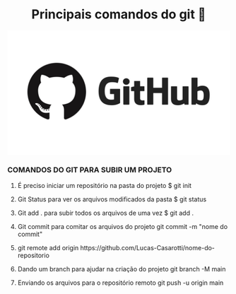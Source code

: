
<h1 align="center">Principais comandos do git 📄 </h1>
<img src="https://github.com/Lucas-Casarotti/comandos-git/blob/main/github.jpg" min-width="500" max-width="960" width="960" align="center">

<h3>COMANDOS DO GIT PARA SUBIR UM PROJETO</h3>

<ol>
  <li><p> É preciso iniciar um repositório na pasta do projeto $ git init</p></li>
  <li><p> Git Status para ver os arquivos modificados da pasta $ git status</p></li>
  <li><p> Git add . para subir todos os arquivos de uma vez $ git add .</p></li>
  <li><p> Git commit para comitar os arquivos do projeto git commit -m "nome do commit"</p></li>
  <li><p>git remote add origin https://github.com/Lucas-Casarotti/nome-do-repositorio</p></li>
  <li><p> Dando um branch para ajudar na criação do projeto git branch -M main</p></li>
  <li><p> Enviando os arquivos para o repositório remoto git push -u origin main</p></li>
</ol>
